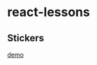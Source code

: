 # react-lessons

## Stickers

[demo](https://zak0zak0.github.io/react-lessons/react-stickers/publish/index.html)
